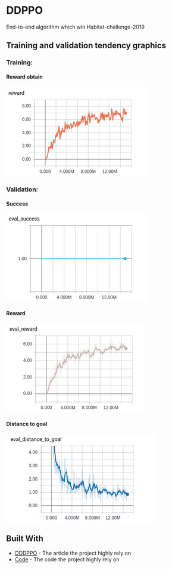 # DDPPO

End-to-end algorithm which win Habitat-challenge-2019

## Training and validation tendency graphics

### Training:
#### Reward obtain
<img src="./media/Train_reward.png">

### Validation:
#### Success
<img src="./media/Eval_screenshot.png">

#### Reward
<img src="./media/Eval_reward.png">

#### Distance to goal
<img src="./media/Eval_distance_to_goal.png">

## Built With

* [DDDPPO](https://arxiv.org/pdf/1911.00357.pdf) - The article the project highly rely on
* [Code](https://github.com/facebookresearch/habitat-api/tree/master/habitat_baselines/rl/ddppo) - The code the project highly rely on
